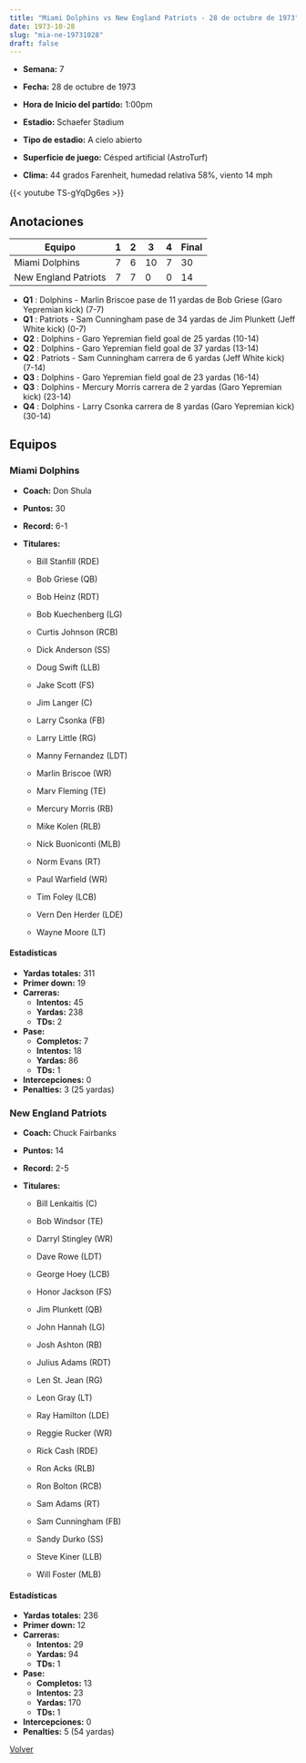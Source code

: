```yaml
---
title: "Miami Dolphins vs New England Patriots - 28 de octubre de 1973"
date: 1973-10-28
slug: "mia-ne-19731028"
draft: false
---
```


* **Semana:** 7
* **Fecha:** 28 de octubre de 1973

* **Hora de Inicio del partido:** 1:00pm
* **Estadio:** Schaefer Stadium
* **Tipo de estadio:** A cielo abierto
* **Superficie de juego:** Césped artificial (AstroTurf)
* **Clima:** 44 grados Farenheit, humedad relativa 58%, viento 14 mph


{{< youtube TS-gYqDg6es >}}


## Anotaciones
| Equipo | 1 | 2 | 3 | 4 | Final |
|--------|---|---|---|---|-------|
| Miami Dolphins  | 7 | 6 | 10 | 7  | 30 |
| New England Patriots  | 7 | 7 | 0 | 0  | 14 |
* **Q1** : Dolphins - Marlin Briscoe pase de 11 yardas de Bob Griese (Garo Yepremian kick) (7-7)
* **Q1** : Patriots - Sam Cunningham pase de 34 yardas de Jim Plunkett (Jeff White kick) (0-7)
* **Q2** : Dolphins - Garo Yepremian field goal de 25 yardas (10-14)
* **Q2** : Dolphins - Garo Yepremian field goal de 37 yardas (13-14)
* **Q2** : Patriots - Sam Cunningham carrera de 6 yardas (Jeff White kick) (7-14)
* **Q3** : Dolphins - Garo Yepremian field goal de 23 yardas (16-14)
* **Q3** : Dolphins - Mercury Morris carrera de 2 yardas (Garo Yepremian kick) (23-14)
* **Q4** : Dolphins - Larry Csonka carrera de 8 yardas (Garo Yepremian kick) (30-14)


## Equipos


### Miami Dolphins
* **Coach:** Don Shula
* **Puntos:** 30
* **Record:** 6-1
* **Titulares:** 

  * Bill Stanfill (RDE) 

  * Bob Griese (QB) 

  * Bob Heinz (RDT) 

  * Bob Kuechenberg (LG) 

  * Curtis Johnson (RCB) 

  * Dick Anderson (SS) 

  * Doug Swift (LLB) 

  * Jake Scott (FS) 

  * Jim Langer (C) 

  * Larry Csonka (FB) 

  * Larry Little (RG) 

  * Manny Fernandez (LDT) 

  * Marlin Briscoe (WR) 

  * Marv Fleming (TE) 

  * Mercury Morris (RB) 

  * Mike Kolen (RLB) 

  * Nick Buoniconti (MLB) 

  * Norm Evans (RT) 

  * Paul Warfield (WR) 

  * Tim Foley (LCB) 

  * Vern Den Herder (LDE) 

  * Wayne Moore (LT) 

#### Estadísticas
* **Yardas totales:** 311
* **Primer down:** 19
* **Carreras:**
  * **Intentos:** 45
  * **Yardas:** 238
  * **TDs:** 2
* **Pase:**
  * **Completos:** 7
  * **Intentos:** 18
  * **Yardas:** 86
  * **TDs:** 1
* **Intercepciones:** 0
* **Penalties:** 3 (25 yardas)

### New England Patriots
* **Coach:** Chuck Fairbanks
* **Puntos:** 14
* **Record:** 2-5
* **Titulares:** 

  * Bill Lenkaitis (C) 

  * Bob Windsor (TE) 

  * Darryl Stingley (WR) 

  * Dave Rowe (LDT) 

  * George Hoey (LCB) 

  * Honor Jackson (FS) 

  * Jim Plunkett (QB) 

  * John Hannah (LG) 

  * Josh Ashton (RB) 

  * Julius Adams (RDT) 

  * Len St. Jean (RG) 

  * Leon Gray (LT) 

  * Ray Hamilton (LDE) 

  * Reggie Rucker (WR) 

  * Rick Cash (RDE) 

  * Ron Acks (RLB) 

  * Ron Bolton (RCB) 

  * Sam Adams (RT) 

  * Sam Cunningham (FB) 

  * Sandy Durko (SS) 

  * Steve Kiner (LLB) 

  * Will Foster (MLB) 

#### Estadísticas
* **Yardas totales:** 236
* **Primer down:** 12
* **Carreras:**
  * **Intentos:** 29
  * **Yardas:** 94
  * **TDs:** 1
* **Pase:**
  * **Completos:** 13
  * **Intentos:** 23
  * **Yardas:** 170
  * **TDs:** 1
* **Intercepciones:** 0
* **Penalties:** 5 (54 yardas)


[Volver](/historia/1973)
